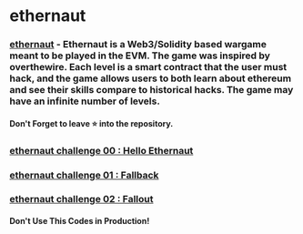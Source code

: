 # ethernaut

### [ethernaut](https://ethernaut.openzeppelin.com/) - Ethernaut is a Web3/Solidity based wargame meant to be played in the EVM. The game was inspired by overthewire. Each level is a smart contract that the user must hack, and the game allows users to both learn about ethereum and see their skills compare to historical hacks. The game may have an infinite number of levels.

#### Don't Forget to leave ⭐ into the repository.

### [ethernaut challenge 00 : Hello Ethernaut](./00-Hello_Ethernaut.md)
### [ethernaut challenge 01 : Fallback](./01-Fallback.md)
### [ethernaut challenge 02 : Fallout](./02-Fallout.md)

#### Don't Use This Codes in Production!